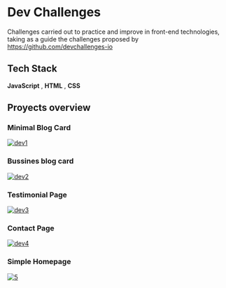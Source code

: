 
# Dev Challenges

Challenges carried out to practice and improve in front-end technologies, taking as a guide the challenges proposed by https://github.com/devchallenges-io


## Tech Stack

**JavaScript** , **HTML** , **CSS**



## Proyects overview
<h3>Minimal Blog Card</h3>
<a href="https://minimal-blog-card-bt.netlify.app/"><img src="https://i.ibb.co/PDHP7Zs/dev1.png" alt="dev1" border="0"></a>
<h3>Bussines blog card</h3>
<a href="https://bussines-blog-card-dev2.netlify.app/"><img src="https://i.ibb.co/6ZWghwL/dev2.png" alt="dev2" border="0"></a>
<h3>Testimonial Page</h3>
<a href="https://testimonial-page-bt.netlify.app/"><img src="https://i.ibb.co/v4zcwXR/dev3.png" alt="dev3" border="0"></a>
<h3>Contact Page</h3>
<a href="https://contact-page-bt.netlify.app/"><img src="https://i.ibb.co/r2D3ZmP/dev4.png" alt="dev4" border="0"></a>
<h3>Simple Homepage</h3>
<a href="https://simple-homepage-challenge4.netlify.app/"><img src="https://i.ibb.co/ykPtgcm/5.png" alt="5" border="0"></a>
